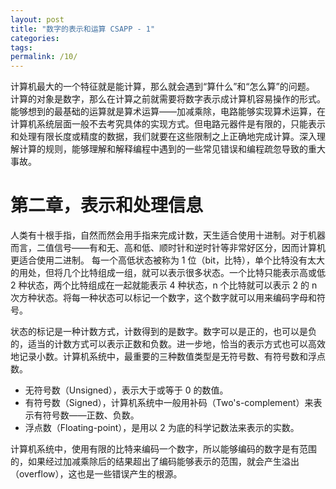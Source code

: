```yaml
---
layout: post
title: "数字的表示和运算 CSAPP - 1"
categories: 
tags: 
permalink: /10/
---
```

计算机最大的一个特征就是能计算，那么就会遇到“算什么”和“怎么算”的问题。
计算的对象是数字，那么在计算之前就需要将数字表示成计算机容易操作的形式。
能够想到的最基础的运算就是算术运算——加减乘除，电路能够实现算术运算，在计算机系统层面一般不去考究具体的实现方式。但电路元器件是有限的，只能表示和处理有限长度或精度的数据，我们就要在这些限制之上正确地完成计算。深入理解计算的规则，能够理解和解释编程中遇到的一些常见错误和编程疏忽导致的重大事故。


# 第二章，表示和处理信息

人类有十根手指，自然而然会用手指来完成计数，天生适合使用十进制。对于机器而言，二值信号——有和无、高和低、顺时针和逆时针等非常好区分，因而计算机更适合使用二进制。
每一个高低状态被称为 1 位（bit，比特），单个比特没有太大的用处，但将几个比特组成一组，就可以表示很多状态。一个比特只能表示高或低 2 种状态，两个比特组成在一起就能表示 4 种状态，n 个比特就可以表示 2 的 n 次方种状态。将每一种状态可以标记一个数字，这个数字就可以用来编码字母和符号。

状态的标记是一种计数方式，计数得到的是数字。数字可以是正的，也可以是负的，适当的计数方式可以表示正数和负数。进一步地，恰当的表示方式也可以高效地记录小数。计算机系统中，最重要的三种数值类型是无符号数、有符号数和浮点数。
- 无符号数（Unsigned），表示大于或等于 0 的数值。
- 有符号数（Signed），计算机系统中一般用补码（Two's-complement）来表示有符号数——正数、负数。
- 浮点数（Floating-point），是用以 2 为底的科学记数法来表示的实数。

计算机系统中，使用有限的比特来编码一个数字，所以能够编码的数字是有范围的，如果经过加减乘除后的结果超出了编码能够表示的范围，就会产生溢出（overflow），这也是一些错误产生的根源。